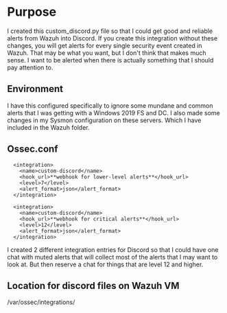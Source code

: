 # Purpose
I created this custom_discord.py file so that I could get good and reliable alerts from Wazuh into Discord. If you create this integration without these changes, you will get alerts for every single security event created in Wazuh. That may be what you want, but I don't think that makes much sense. I want to be alerted when there is actually something that I should pay attention to.

## Environment
I have this configured specifically to ignore some mundane and common alerts that I was getting with a Windows 2019 FS and DC. I also made some changes in my Sysmon configuration on these servers. Which I have included in the Wazuh folder.

## Ossec.conf
```
  <integration>
    <name>custom-discord</name>
    <hook_url>**webhook for lower-level alerts**</hook_url>
    <level>7</level>
    <alert_format>json</alert_format>
  </integration>
  
  <integration>
    <name>custom-discord</name>
    <hook_url>**webhook for critical alerts**</hook_url>
    <level>12</level>
    <alert_format>json</alert_format>
  </integration>
```
I created 2 different integration entries for Discord so that I could have one chat with muted alerts that will collect most of the alerts that I may want to look at. But then reserve a chat for things that are level 12 and higher.

## Location for discord files on Wazuh VM
/var/ossec/integrations/
